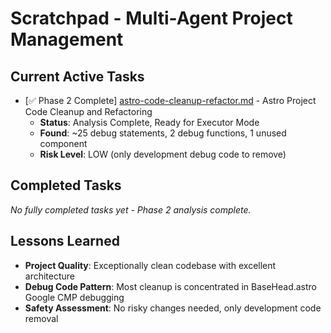 # Scratchpad - Multi-Agent Project Management

## Current Active Tasks

- [✅ Phase 2 Complete] [astro-code-cleanup-refactor.md](implementation-plan/astro-code-cleanup-refactor.md) - Astro Project Code Cleanup and Refactoring
  - **Status**: Analysis Complete, Ready for Executor Mode
  - **Found**: ~25 debug statements, 2 debug functions, 1 unused component
  - **Risk Level**: LOW (only development debug code to remove)

## Completed Tasks

_No fully completed tasks yet - Phase 2 analysis complete._

## Lessons Learned

- **Project Quality**: Exceptionally clean codebase with excellent architecture
- **Debug Code Pattern**: Most cleanup is concentrated in BaseHead.astro Google CMP debugging
- **Safety Assessment**: No risky changes needed, only development code removal
